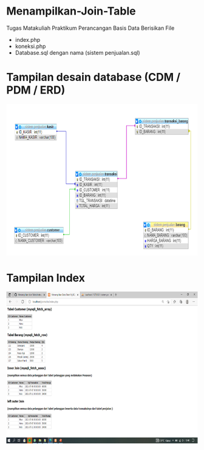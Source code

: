 # Menampilkan-Join-Table
Tugas Matakuliah Praktikum Perancangan Basis Data
Berisikan File 
- index.php
- koneksi.php
- Database.sql dengan nama (sistem penjualan.sql)


# Tampilan desain database (CDM / PDM / ERD)
<img src="https://github.com/REgiyan/Menampilkan-Join-Table/blob/main/Screenshot%20(94).png"  width="600" height="400">


# Tampilan Index
<img src="https://github.com/REgiyan/Menampilkan-Join-Table/blob/main/Screenshot%20(95).png"  width="600" height="400">
